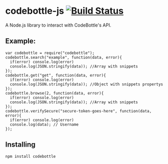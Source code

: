 # codebottle-js [![Build Status](https://travis-ci.org/codebottle-io/codebottle-js.svg?branch=master)](https://travis-ci.org/codebottle-io/codebottle-js)
A Node.js library to interact with CodeBottle's API.

Example:
--------

```
var codebottle = require("codebottle");
codebottle.search("example", function(data, error){
  if(error) console.log(error)
  console.log(JSON.stringify(data)); //Array with snippets
});
codebottle.get("get", function(data, error){
  if(error) console.log(error)
  console.log(JSON.stringify(data)); //Object with snippets propertys
});
codebottle.browse(2, function(data, error){
  if(error) console.log(error)
  console.log(JSON.stringify(data)); //Array with snippets
});
codebottle.verifySecure("secure-token-goes-here", function(data, error){
  if(error) console.log(error)
  console.log(data); // Username
});
```
Installing
----------
```npm install codebottle```
